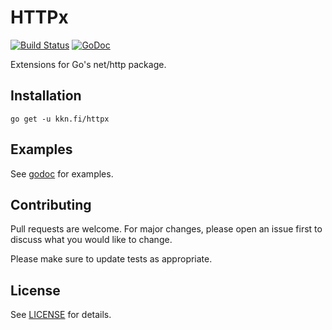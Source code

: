 # HTTPx

[![Build Status](https://travis-ci.org/kare/httpx.svg?branch=master)](https://travis-ci.org/kare/httpx)
[![GoDoc](https://godoc.org/kkn.fi/httpx?status.svg)](https://godoc.org/kkn.fi/httpx)

Extensions for Go's net/http package.

## Installation
    go get -u kkn.fi/httpx

## Examples
See [godoc](https://godoc.org/kkn.fi/httpx) for examples.

## Contributing
Pull requests are welcome. For major changes, please open an issue first
to discuss what you would like to change.

Please make sure to update tests as appropriate.

## License

See [LICENSE](LICENSE) for details.
